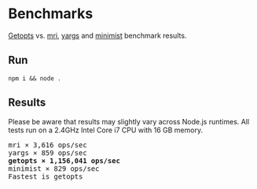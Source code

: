 # Benchmarks

[Getopts](../README.md) vs. [mri](https://github.com/lukeed/mri), [yargs](https://github.com/yargs/yargs) and [minimist](https://github.com/substack/minimist) benchmark results.

## Run

```
npm i && node .
```

## Results

Please be aware that results may slightly vary across Node.js runtimes. All tests run on a 2.4GHz Intel Core i7 CPU with 16 GB memory.

<pre>
mri × 3,616 ops/sec
yargs × 859 ops/sec
<b>getopts × 1,156,041 ops/sec</b>
minimist × 829 ops/sec
Fastest is getopts
</pre>
